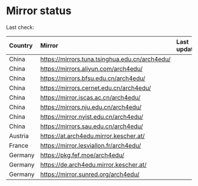 <script src="./time.js"></script>
# Mirror status
Last check: <script type="text/javascript">localize(1716085957.0620828);</script>

|Country|Mirror|Last update|
|:------|:-----|:----------|
|China|https://mirrors.tuna.tsinghua.edu.cn/arch4edu/|<script type="text/javascript">localize(1716057476);</script>|
|China|https://mirrors.aliyun.com/arch4edu/|<script type="text/javascript">localize(1716057476);</script>|
|China|https://mirrors.bfsu.edu.cn/arch4edu/|<script type="text/javascript">localize(1716057476);</script>|
|China|https://mirrors.cernet.edu.cn/arch4edu/|<script type="text/javascript">localize(1716057476);</script>|
|China|https://mirror.iscas.ac.cn/arch4edu/|<script type="text/javascript">localize(1716057476);</script>|
|China|https://mirrors.nju.edu.cn/arch4edu/|<script type="text/javascript">localize(1715970849);</script>|
|China|https://mirror.nyist.edu.cn/arch4edu/|<script type="text/javascript">localize(1716014410);</script>|
|China|https://mirrors.sau.edu.cn/arch4edu/|<script type="text/javascript">localize(1716057476);</script>|
|Austria|https://at.arch4edu.mirror.kescher.at/|<script type="text/javascript">localize(1716057476);</script>|
|France|https://mirror.lesviallon.fr/arch4edu/|<script type="text/javascript">localize(1716057476);</script>|
|Germany|https://pkg.fef.moe/arch4edu/|<script type="text/javascript">localize(1716057476);</script>|
|Germany|https://de.arch4edu.mirror.kescher.at/|<script type="text/javascript">localize(1716057476);</script>|
|Germany|https://mirror.sunred.org/arch4edu/|<script type="text/javascript">localize(1716057476);</script>|

<script src="./tablefilter/tablefilter.js"></script>
<script src="./table.js"></script>
